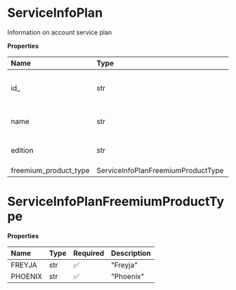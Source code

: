 # ServiceInfoPlan

Information on account service plan

**Properties**

| Name                  | Type                               | Required | Description                           |
| :-------------------- | :--------------------------------- | :------- | :------------------------------------ |
| id\_                  | str                                | ❌       | Internal identifier of a service plan |
| name                  | str                                | ❌       | Name of a service plan                |
| edition               | str                                | ❌       | Edition of a service plan             |
| freemium_product_type | ServiceInfoPlanFreemiumProductType | ❌       |                                       |

# ServiceInfoPlanFreemiumProductType

**Properties**

| Name    | Type | Required | Description |
| :------ | :--- | :------- | :---------- |
| FREYJA  | str  | ✅       | "Freyja"    |
| PHOENIX | str  | ✅       | "Phoenix"   |

<!-- This file was generated by liblab | https://liblab.com/ -->
